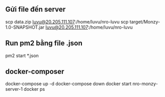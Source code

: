 ## Gửi file đến server
scp data.zip luvu@20.205.111.107:/home/luvu/nro-luvu
scp target/Monzy-1.0-SNAPSHOT.jar luvu@20.205.111.107:/home/luvu/nro-luvu
## Run pm2 bằng file .json
pm2 start *.json

## docker-composer
docker-compose up -d
docker-compose down
docker start nro-monzy-server-1
docker ps